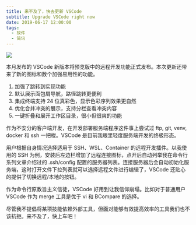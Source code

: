 ```yaml
---
title: 来不及了，快去更新 VSCode
subtitle: Upgrade VSCode right now
date: 2019-06-17 12:00:00
tags:
  - 软件
  - 简讯
---
```


![](http://pwj4lonpu.bkt.clouddn.com/vscode-remote.png)

本月发布的 VSCode 新版本将预览版中的远程开发功能正式发布。本次更新还带来了新的图标和数个加强易用性的功能。 

1. 加强了跳转到实现功能
2. 默认展示面包屑导航，路径跳转更便利
3. 集成终端支持 24 位真彩色，显示色彩序列效果更自然
4. 优化合并冲突的展示，支持分栏查看冲突内容
5. 一键折叠和展开工作区目录，很小但很爽的功能

作为不安分的客户端开发，在开发部署服务端程序这件事上尝试过 ftp, git, venv, docker 和 ssh 一把梭。VSCode 是目前我眼里轻度服务端开发的终极形态。 

用户根据自身情况选择适用于 SSH、WSL、Container 的远程开发插件。以我使用的 SSH 为例，安装后左边栏增加了远程连接图标，点开后自动列举我在命令行系列文章介绍过的 .ssh/config 配置的服务器列表。连接服务器后会自动初始化服务端，这时打开文件下拉列表就可以选择远程文件进行编辑了，VSCode 还贴心的提供了切换远程/本地的按钮。 

作为命令行原教旨主义信徒，VSCode 好用到让我信仰崩塌。比如对于普通用户 VSCode 作为 merge 工具是优于 vi 和 BCompare 的选择。 

尽管我不提倡将某项技能依赖外部工具，但面对能够有效提高效率的工具我们也不该抗拒。来不及了，快上车吧！